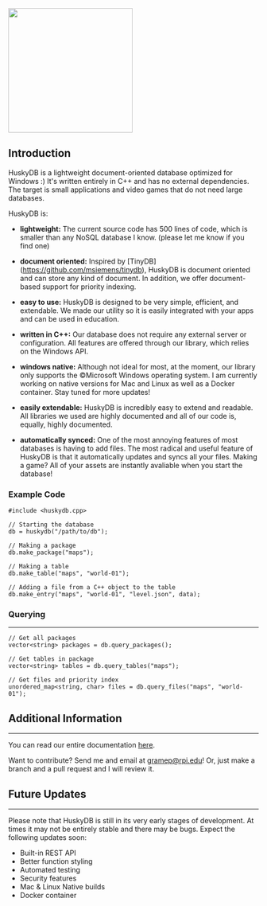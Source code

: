 <img src="https://github.com/petergramenides/huskydb/blob/master/huskydb-logo.png" width="250">

## Introduction

HuskyDB is a lightweight document-oriented database optimized for Windows :)
It's written entirely in C++ and has no external dependencies. The target is
small applications and video games that do not need large databases.

HuskyDB is:

- **lightweight:** The current source code has 500 lines of code, which is smaller than
any NoSQL database I know. (please let me know if you find one) 

- **document oriented:** Inspired by [TinyDB] (https://github.com/msiemens/tinydb), HuskyDB is document oriented and can store
any kind of document. In addition, we offer document-based support for priority indexing.

- **easy to use:** HuskyDB is designed to be very simple, efficient, and extendable. We
made our utility so it is easily integrated with your apps and can be used in education.

- **written in C++:** Our database does not require any external server or configuration.
All features are offered through our library, which relies on the Windows API.

- **windows native:** Although not ideal for most, at the moment, our library only supports
the ©Microsoft Windows operating system. I am currently working on native versions for
Mac and Linux as well as a Docker container. Stay tuned for more updates!

- **easily extendable:** HuskyDB is incredibly easy to extend and readable. All libraries
we used are highly documented and all of our code is, equally, highly documented.

- **automatically synced:** One of the most annoying features of most databases is having
to add files. The most radical and useful feature of HuskyDB is that it automatically
updates and syncs all your files. Making a game? All of your assets are instantly avaliable
when you start the database!

### Example Code

```
#include <huskydb.cpp>

// Starting the database
db = huskydb("/path/to/db");

// Making a package
db.make_package("maps");

// Making a table
db.make_table("maps", "world-01");

// Adding a file from a C++ object to the table
db.make_entry("maps", "world-01", "level.json", data);
```

### Querying
************

```
// Get all packages
vector<string> packages = db.query_packages();

// Get tables in package
vector<string> tables = db.query_tables("maps");

// Get files and priority index
unordered_map<string, char> files = db.query_files("maps", "world-01");
```

## Additional Information
****************
You can read our entire documentation [here](https://github.com/petergramenides/huskydb/wiki/Documentation).

Want to contribute? Send me and email at gramep@rpi.edu! Or, just make a
branch and a pull request and I will review it.

## Future Updates
****************

Please note that HuskyDB is still in its very early stages of development.
At times it may not be entirely stable and there may be bugs. Expect the
following updates soon:

* Built-in REST API
* Better function styling
* Automated testing
* Security features
* Mac & Linux Native builds
* Docker container